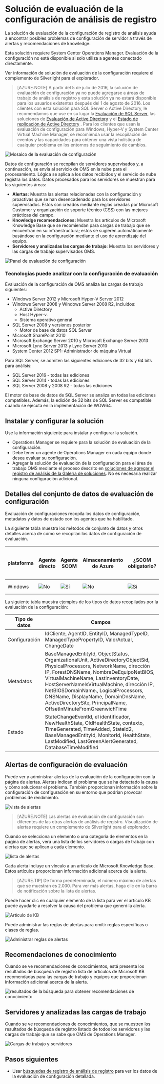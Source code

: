 <properties
    pageTitle="Solución de evaluación de la configuración de análisis de registro | Microsoft Azure"
    description="La solución de evaluación de la configuración de análisis de registro proporciona información detallada sobre el estado actual de la infraestructura de servidor de System Center Operations Manager cuando utilice agentes de Operations Manager o un grupo de administración de Operations Manager."
    services="log-analytics"
    documentationCenter=""
    authors="bandersmsft"
    manager="jwhit"
    editor=""/>

<tags
    ms.service="log-analytics"
    ms.workload="na"
    ms.tgt_pltfrm="na"
    ms.devlang="na"
    ms.topic="article"
    ms.date="10/10/2016"
    ms.author="banders"/>

# <a name="configuration-assessment-solution-in-log-analytics"></a>Solución de evaluación de la configuración de análisis de registro

La solución de evaluación de la configuración de registro de análisis ayuda a encontrar posibles problemas de configuración de servidor a través de alertas y recomendaciones de knowledge.

Esta solución requiere System Center Operations Manager. Evaluación de la configuración no está disponible si solo utiliza a agentes conectado directamente.

Ver información de solución de evaluación de la configuración requiere el complemento de Silverlight para el explorador.

>[AZURE.NOTE] A partir del 5 de julio de 2016, la solución de evaluación de configuración ya no puede agregarse a áreas de trabajo de análisis de registro y esta solución ya no estará disponible para los usuarios existentes después del 1 de agosto de 2016. Los clientes con esta solución para SQL Server o Active Directory, le recomendamos que use en su lugar la [Evaluación de SQL Server](log-analytics-sql-assessment.md), las soluciones de [Evaluación de Active Directory](log-analytics-ad-assessment.md) y el [Estado de replicación de Active Directory](log-analytics-ad-replication-status.md) . Para los clientes que usan la evaluación de configuración para Windows, Hyper-V y System Center Virtual Machine Manager, se recomienda usar la recopilación de eventos y las capacidades para obtener una vista holística de cualquier problema en los entornos de seguimiento de cambios.

![Mosaico de la evaluación de configuración](./media/log-analytics-configuration-assessment/oms-config-assess-tile.png)

Datos de configuración se recopilan de servidores supervisados y, a continuación, se envía al servicio de OMS en la nube para el procesamiento. Lógica se aplica a los datos recibidos y el servicio de nube registra los datos. Datos procesados para los servidores se muestran para las siguientes áreas:

- **Alertas:** Muestra las alertas relacionadas con la configuración y proactivas que se han desencadenado para los servidores supervisados. Estos son creados mediante reglas creadas por Microsoft Customer y organización de soporte técnico (CSS) con las mejores prácticas del campo.
- **Knowledge recomendaciones:** Muestra los artículos de Microsoft Knowledge Base que se recomiendan para cargas de trabajo que se encuentran en su infraestructura; estos se sugieren automáticamente basándose en la configuración mediante el uso de aprendizaje del equipo.
- **Servidores y analizadas las cargas de trabajo:** Muestra los servidores y las cargas de trabajo supervisados OMS.

![Panel de evaluación de configuración](./media/log-analytics-configuration-assessment/oms-config-assess-dash01.png)

### <a name="technologies-you-can-analyze-with-configuration-assessment"></a>Tecnologías puede analizar con la configuración de evaluación

Evaluación de la configuración de OMS analiza las cargas de trabajo siguientes:

- Windows Server 2012 y Microsoft Hyper-V Server 2012
- Windows Server 2008 y Windows Server 2008 R2, incluidos:
    - Active Directory
    - Host Hyper-v.
    - Sistema operativo general
- SQL Server 2008 y versiones posterior
    - Motor de base de datos SQL Server
- Microsoft SharePoint 2010
- Microsoft Exchange Server 2010 y Microsoft Exchange Server 2013
- Microsoft Lync Server 2013 y Lync Server 2010
- System Center 2012 SP1: Administrador de máquina Virtual

Para SQL Server, se admiten las siguientes ediciones de 32 bits y 64 bits para análisis:

- SQL Server 2016 - todas las ediciones
- SQL Server 2014 - todas las ediciones
- SQL Server 2008 y 2008 R2 - todas las ediciones

El motor de base de datos de SQL Server se analiza en todas las ediciones compatibles. Además, la edición de 32 bits de SQL Server es compatible cuando se ejecuta en la implementación de WOW64.

## <a name="installing-and-configuring-the-solution"></a>Instalar y configurar la solución
Use la información siguiente para instalar y configurar la solución.

- Operations Manager se requiere para la solución de evaluación de la configuración.
- Debe tener un agente de Operations Manager en cada equipo donde desea evaluar su configuración.
- Agregar la solución de evaluación de la configuración para el área de trabajo OMS mediante el proceso descrito en [soluciones de agregar el registro de análisis de la Galería de soluciones](log-analytics-add-solutions.md).  No es necesaria realizar ninguna configuración adicional.

## <a name="configuration-assessment-data-collection-details"></a>Detalles del conjunto de datos de evaluación de configuración

Evaluación de configuraciones recopila los datos de configuración, metadatos y datos de estado con los agentes que ha habilitado.

La siguiente tabla muestra los métodos de conjunto de datos y otros detalles acerca de cómo se recopilan los datos de configuración de evaluación.

| plataforma | Agente directo | Agente SCOM | Almacenamiento de Azure | ¿SCOM obligatorio? | Datos de agente SCOM enviadas por grupo de administración | frecuencia de la colección |
|---|---|---|---|---|---|---|
|Windows|![No](./media/log-analytics-configuration-assessment/oms-bullet-red.png)|![Sí](./media/log-analytics-configuration-assessment/oms-bullet-green.png)|![No](./media/log-analytics-configuration-assessment/oms-bullet-red.png)|            ![Sí](./media/log-analytics-configuration-assessment/oms-bullet-green.png)|![Sí](./media/log-analytics-configuration-assessment/oms-bullet-green.png)| dos veces por día|

La siguiente tabla muestra ejemplos de los tipos de datos recopilados por la evaluación de la configuración:

|**Tipo de datos**|**Campos**|
|---|---|
|Configuración|IdCliente, AgentID, EntityID, ManagedTypeID, ManagedTypePropertyID, ValorActual, ChangeDate|
|Metadatos|BaseManagedEntityId, ObjectStatus, OrganizationalUnit, ActiveDirectoryObjectSid, PhysicalProcessors, NetworkName, dirección IP, ForestDNSName, NombreDeEquipoNetBIOS, VirtualMachineName, LastInventoryDate, HostServerNameIsVirtualMachine, dirección IP, NetBIOSDomainName., LogicalProcessors, DNSName, DisplayName, DomainDnsName, ActiveDirectorySite, PrincipalName, OffsetInMinuteFromGreenwichTime|
|Estado|StateChangeEventId, el identificador, NewHealthState, OldHealthState, contexto, TimeGenerated, TimeAdded, StateId2, BaseManagedEntityId, MonitorId, HealthState, LastModified, LastGreenAlertGenerated, DatabaseTimeModified|

## <a name="configuration-assessment-alerts"></a>Alertas de configuración de evaluación
Puede ver y administrar alertas de la evaluación de la configuración con la página de alertas. Alertas indican el problema que se ha detectado la causa y cómo solucionar el problema. También proporcionan información sobre la configuración de configuración en su entorno que podrían provocar problemas de rendimiento.

![vista de alertas](./media/log-analytics-configuration-assessment/oms-config-assess-alerts01.png)

>[AZURE.NOTE] Las alertas de evaluación de configuración son diferentes de las otras alertas de análisis de registro. Visualización de alertas requiere un complemento de Silverlight para el explorador.

Cuando se selecciona un elemento o una categoría de elementos en la página de alertas, verá una lista de los servidores o cargas de trabajo con alertas que se aplican a cada elemento.

![lista de alertas](./media/log-analytics-configuration-assessment/oms-config-assess-alerts-view-config.png)

Cada alerta incluye un vínculo a un artículo de Microsoft Knowledge Base. Estos artículos proporcionan información adicional acerca de la alerta.

>[AZURE.TIP] De forma predeterminada, el número máximo de alertas que se muestran es 2.000. Para ver más alertas, haga clic en la barra de notificación sobre la lista de alertas.

Puede hacer clic en cualquier elemento de la lista para ver el artículo KB puede ayudarle a resolver la causa del problema que generó la alerta.

![Artículo de KB](./media/log-analytics-configuration-assessment/oms-config-assess-alerts-details-kb.png)

Puede administrar las reglas de alertas para omitir reglas específicas o clases de reglas.

![Administrar reglas de alertas](./media/log-analytics-configuration-assessment/oms-config-assess-alert-rules.png)

## <a name="knowledge-recommendations"></a>Recomendaciones de conocimiento
Cuando se ve recomendaciones de conocimientos, está presenta los resultados de búsqueda de registro lista de artículos de Microsoft KB recomendadas para las cargas de trabajo y equipos que proporcionan información adicional acerca de la alerta.

![resultados de la búsqueda para obtener recomendaciones de conocimiento](./media/log-analytics-configuration-assessment/oms-config-assess-knowledge-recommendations.png)

## <a name="servers-and-workloads-analyzed"></a>Servidores y analizadas las cargas de trabajo
Cuando se ve recomendaciones de conocimientos, que se muestren los resultados de búsqueda de registro listado de todos los servidores y las cargas de trabajo que se sabe que OMS de Operations Manager.

![Cargas de trabajo y servidores](./media/log-analytics-configuration-assessment/oms-config-assess-servers-workloads.png)

## <a name="next-steps"></a>Pasos siguientes

- Usar [búsquedas de registro de análisis de registro](log-analytics-log-searches.md) para ver los datos de la evaluación de configuración detallada.
